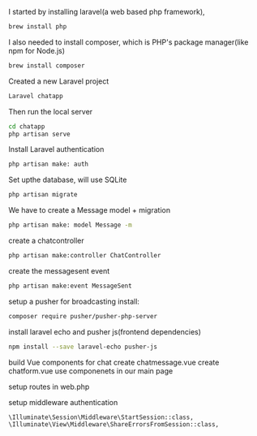 I started by installing laravel(a web based php framework),
```bash
brew install php
```
I also needed to install composer, which is PHP's package manager(like npm for Node.js)
```bash
brew install composer
```
Created a new Laravel project 
```bash
Laravel chatapp
```
Then run the local server
```bash
cd chatapp
php artisan serve
```
Install Laravel authentication 
```bash
php artisan make: auth
```
Set upthe  database, will use SQLite
```bash
php artisan migrate
```

We have to create a Message model + migration

```bash
php artisan make: model Message -m
```

create a chatcontroller 

```bash
php artisan make:controller ChatController
```

create the messagesent event 
```bash
php artisan make:event MessageSent
```

setup a pusher for broadcasting 
install:
```bash
composer require pusher/pusher-php-server
```

install laravel echo and pusher js(frontend dependencies)
```bash
npm install --save laravel-echo pusher-js
```

build Vue components for chat
create chatmessage.vue
create chatform.vue
use componenets in our main page

setup routes in web.php

setup middleware authentication
```bash
\Illuminate\Session\Middleware\StartSession::class,
\Illuminate\View\Middleware\ShareErrorsFromSession::class,
```









